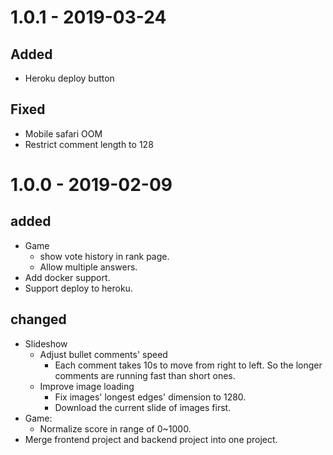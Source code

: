 # 1.0.1 - 2019-03-24

## Added

- Heroku deploy button

## Fixed

- Mobile safari OOM
- Restrict comment length to 128

# 1.0.0 - 2019-02-09

## added

- Game
  - show vote history in rank page.
  - Allow multiple answers.
- Add docker support.
- Support deploy to heroku.

## changed

- Slideshow
  - Adjust bullet comments' speed
    - Each comment takes 10s to move from right to left. So the longer comments are running fast than short ones.
  - Improve image loading
    - Fix images' longest edges' dimension to 1280.
    - Download the current slide of images first.
- Game:
  - Normalize score in range of 0~1000.
- Merge frontend project and backend project into one project.
